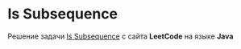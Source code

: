 # Is Subsequence
Решение задачи [Is Subsequence](https://leetcode.com/problems/is-subsequence) с сайта **LeetCode** на языке **Java**